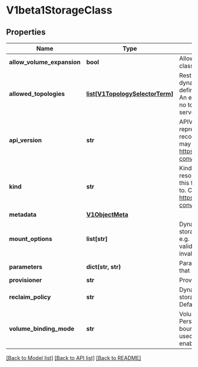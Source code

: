 # V1beta1StorageClass

## Properties
Name | Type | Description | Notes
------------ | ------------- | ------------- | -------------
**allow_volume_expansion** | **bool** | AllowVolumeExpansion shows whether the storage class allow volume expand | [optional] 
**allowed_topologies** | [**list[V1TopologySelectorTerm]**](V1TopologySelectorTerm.md) | Restrict the node topologies where volumes can be dynamically provisioned. Each volume plugin defines its own supported topology specifications. An empty TopologySelectorTerm list means there is no topology restriction. This field is only honored by servers that enable the VolumeScheduling feature. | [optional] 
**api_version** | **str** | APIVersion defines the versioned schema of this representation of an object. Servers should convert recognized schemas to the latest internal value, and may reject unrecognized values. More info: https://git.k8s.io/community/contributors/devel/api-conventions.md#resources | [optional] 
**kind** | **str** | Kind is a string value representing the REST resource this object represents. Servers may infer this from the endpoint the client submits requests to. Cannot be updated. In CamelCase. More info: https://git.k8s.io/community/contributors/devel/api-conventions.md#types-kinds | [optional] 
**metadata** | [**V1ObjectMeta**](V1ObjectMeta.md) |  | [optional] 
**mount_options** | **list[str]** | Dynamically provisioned PersistentVolumes of this storage class are created with these mountOptions, e.g. [\&quot;ro\&quot;, \&quot;soft\&quot;]. Not validated - mount of the PVs will simply fail if one is invalid. | [optional] 
**parameters** | **dict(str, str)** | Parameters holds the parameters for the provisioner that should create volumes of this storage class. | [optional] 
**provisioner** | **str** | Provisioner indicates the type of the provisioner. | 
**reclaim_policy** | **str** | Dynamically provisioned PersistentVolumes of this storage class are created with this reclaimPolicy. Defaults to Delete. | [optional] 
**volume_binding_mode** | **str** | VolumeBindingMode indicates how PersistentVolumeClaims should be provisioned and bound.  When unset, VolumeBindingImmediate is used. This field is only honored by servers that enable the VolumeScheduling feature. | [optional] 

[[Back to Model list]](../README.md#documentation-for-models) [[Back to API list]](../README.md#documentation-for-api-endpoints) [[Back to README]](../README.md)



